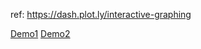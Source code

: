 
ref: https://dash.plot.ly/interactive-graphing

[Demo1](images/lifeexp1.png)
[Demo2](images/lifeexp2.png)
